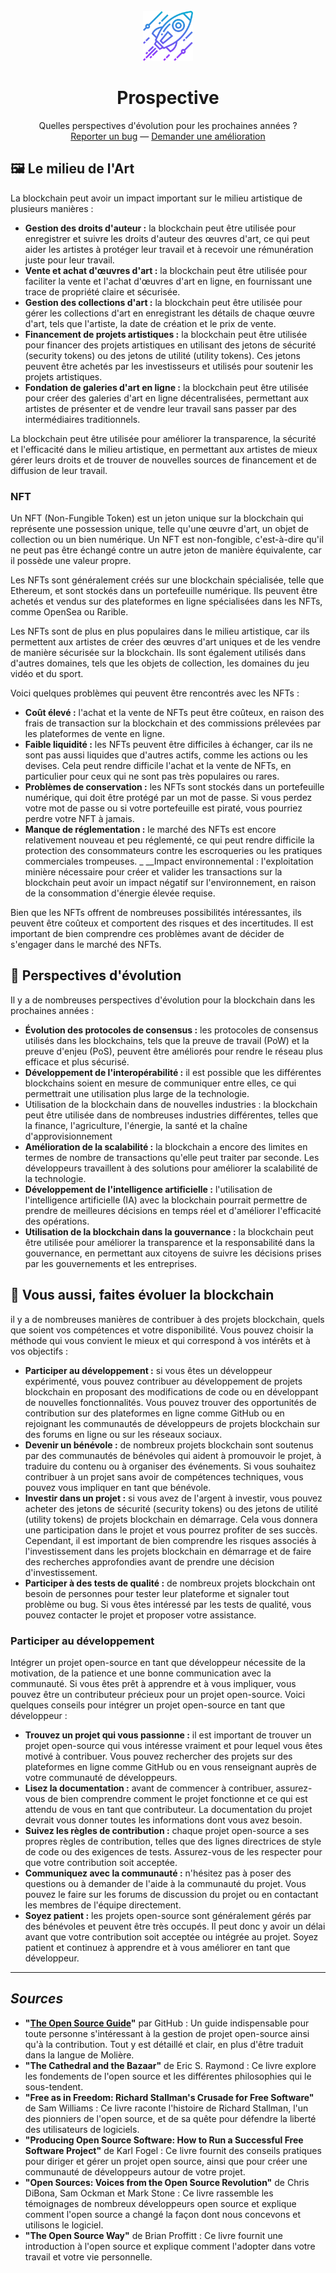 <!-- LOGO -->
<br />
<div align="center">
  <a href="https://github.com/sqqyqqh/intro-blockchain/01-fundamentals">
    <img src="01-logo.png" alt="Logo" width="80" height="80">
  </a>

<h1 align="center">Prospective</h1>

  <p align="center">
    Quelles perspectives d'évolution pour les prochaines années ?
    <br />
    <a href="https://github.com/sqqyqqh/intro-blockchain/issues">Reporter un bug</a>
    —
    <a href="https://github.com/sqqyqqh/intro-blockchain/issues">Demander une amélioration</a>
  </p>
</div>


## 🖼 Le milieu de l'Art
La blockchain peut avoir un impact important sur le milieu artistique de plusieurs manières :

* __Gestion des droits d'auteur :__ la blockchain peut être utilisée pour enregistrer et suivre les droits d'auteur des œuvres d'art, ce qui peut aider les artistes à protéger leur travail et à recevoir une rémunération juste pour leur travail.
* __Vente et achat d'œuvres d'art :__ la blockchain peut être utilisée pour faciliter la vente et l'achat d'œuvres d'art en ligne, en fournissant une trace de propriété claire et sécurisée.
* __Gestion des collections d'art :__ la blockchain peut être utilisée pour gérer les collections d'art en enregistrant les détails de chaque œuvre d'art, tels que l'artiste, la date de création et le prix de vente.
* __Financement de projets artistiques :__ la blockchain peut être utilisée pour financer des projets artistiques en utilisant des jetons de sécurité (security tokens) ou des jetons de utilité (utility tokens). Ces jetons peuvent être achetés par les investisseurs et utilisés pour soutenir les projets artistiques.
* __Fondation de galeries d'art en ligne :__ la blockchain peut être utilisée pour créer des galeries d'art en ligne décentralisées, permettant aux artistes de présenter et de vendre leur travail sans passer par des intermédiaires traditionnels.

La blockchain peut être utilisée pour améliorer la transparence, la sécurité et l'efficacité dans le milieu artistique, en permettant aux artistes de mieux gérer leurs droits et de trouver de nouvelles sources de financement et de diffusion de leur travail.

### NFT
Un NFT (Non-Fungible Token) est un jeton unique sur la blockchain qui représente une possession unique, telle qu'une œuvre d'art, un objet de collection ou un bien numérique. Un NFT est non-fongible, c'est-à-dire qu'il ne peut pas être échangé contre un autre jeton de manière équivalente, car il possède une valeur propre.

Les NFTs sont généralement créés sur une blockchain spécialisée, telle que Ethereum, et sont stockés dans un portefeuille numérique. Ils peuvent être achetés et vendus sur des plateformes en ligne spécialisées dans les NFTs, comme OpenSea ou Rarible.

Les NFTs sont de plus en plus populaires dans le milieu artistique, car ils permettent aux artistes de créer des œuvres d'art uniques et de les vendre de manière sécurisée sur la blockchain. Ils sont également utilisés dans d'autres domaines, tels que les objets de collection, les domaines du jeu vidéo et du sport.

Voici quelques problèmes qui peuvent être rencontrés avec les NFTs :

- __Coût élevé :__ l'achat et la vente de NFTs peut être coûteux, en raison des frais de transaction sur la blockchain et des commissions prélevées par les plateformes de vente en ligne.
- __Faible liquidité :__ les NFTs peuvent être difficiles à échanger, car ils ne sont pas aussi liquides que d'autres actifs, comme les actions ou les devises. Cela peut rendre difficile l'achat et la vente de NFTs, en particulier pour ceux qui ne sont pas très populaires ou rares.
- __Problèmes de conservation :__ les NFTs sont stockés dans un portefeuille numérique, qui doit être protégé par un mot de passe. Si vous perdez votre mot de passe ou si votre portefeuille est piraté, vous pourriez perdre votre NFT à jamais.
- __Manque de réglementation :__ le marché des NFTs est encore relativement nouveau et peu réglementé, ce qui peut rendre difficile la protection des consommateurs contre les escroqueries ou les pratiques commerciales trompeuses.
_ __Impact environnemental : l'exploitation minière nécessaire pour créer et valider les transactions sur la blockchain peut avoir un impact négatif sur l'environnement, en raison de la consommation d'énergie élevée requise.

Bien que les NFTs offrent de nombreuses possibilités intéressantes, ils peuvent être coûteux et comportent des risques et des incertitudes. Il est important de bien comprendre ces problèmes avant de décider de s'engager dans le marché des NFTs.

## 🚀 Perspectives d'évolution
Il y a de nombreuses perspectives d'évolution pour la blockchain dans les prochaines années :

* __Évolution des protocoles de consensus :__ les protocoles de consensus utilisés dans les blockchains, tels que la preuve de travail (PoW) et la preuve d'enjeu (PoS), peuvent être améliorés pour rendre le réseau plus efficace et plus sécurisé.
* __Développement de l'interopérabilité :__ il est possible que les différentes blockchains soient en mesure de communiquer entre elles, ce qui permettrait une utilisation plus large de la technologie.
* Utilisation de la blockchain dans de nouvelles industries : la blockchain peut être utilisée dans de nombreuses industries différentes, telles que la finance, l'agriculture, l'énergie, la santé et la chaîne d'approvisionnement
* __Amélioration de la scalabilité :__ la blockchain a encore des limites en termes de nombre de transactions qu'elle peut traiter par seconde. Les développeurs travaillent à des solutions pour améliorer la scalabilité de la technologie.
* __Développement de l'intelligence artificielle :__ l'utilisation de l'intelligence artificielle (IA) avec la blockchain pourrait permettre de prendre de meilleures décisions en temps réel et d'améliorer l'efficacité des opérations.
* __Utilisation de la blockchain dans la gouvernance :__ la blockchain peut être utilisée pour améliorer la transparence et la responsabilité dans la gouvernance, en permettant aux citoyens de suivre les décisions prises par les gouvernements et les entreprises.

## 🫵 Vous aussi, faites évoluer la blockchain
il y a de nombreuses manières de contribuer à des projets blockchain, quels que soient vos compétences et votre disponibilité. Vous pouvez choisir la méthode qui vous convient le mieux et qui correspond à vos intérêts et à vos objectifs :

- __Participer au développement :__ si vous êtes un développeur expérimenté, vous pouvez contribuer au développement de projets blockchain en proposant des modifications de code ou en développant de nouvelles fonctionnalités. Vous pouvez trouver des opportunités de contribution sur des plateformes en ligne comme GitHub ou en rejoignant les communautés de développeurs de projets blockchain sur des forums en ligne ou sur les réseaux sociaux.
- __Devenir un bénévole :__ de nombreux projets blockchain sont soutenus par des communautés de bénévoles qui aident à promouvoir le projet, à traduire du contenu ou à organiser des événements. Si vous souhaitez contribuer à un projet sans avoir de compétences techniques, vous pouvez vous impliquer en tant que bénévole.
- __Investir dans un projet :__ si vous avez de l'argent à investir, vous pouvez acheter des jetons de sécurité (security tokens) ou des jetons de utilité (utility tokens) de projets blockchain en démarrage. Cela vous donnera une participation dans le projet et vous pourrez profiter de ses succès. Cependant, il est important de bien comprendre les risques associés à l'investissement dans les projets blockchain en démarrage et de faire des recherches approfondies avant de prendre une décision d'investissement.
- __Participer à des tests de qualité :__ de nombreux projets blockchain ont besoin de personnes pour tester leur plateforme et signaler tout problème ou bug. Si vous êtes intéressé par les tests de qualité, vous pouvez contacter le projet et proposer votre assistance.

### Participer au développement
Intégrer un projet open-source en tant que développeur nécessite de la motivation, de la patience et une bonne communication avec la communauté. Si vous êtes prêt à apprendre et à vous impliquer, vous pouvez être un contributeur précieux pour un projet open-source. Voici quelques conseils pour intégrer un projet open-source en tant que développeur :

- __Trouvez un projet qui vous passionne :__ il est important de trouver un projet open-source qui vous intéresse vraiment et pour lequel vous êtes motivé à contribuer. Vous pouvez rechercher des projets sur des plateformes en ligne comme GitHub ou en vous renseignant auprès de votre communauté de développeurs.
- __Lisez la documentation :__ avant de commencer à contribuer, assurez-vous de bien comprendre comment le projet fonctionne et ce qui est attendu de vous en tant que contributeur. La documentation du projet devrait vous donner toutes les informations dont vous avez besoin.
- __Suivez les règles de contribution :__ chaque projet open-source a ses propres règles de contribution, telles que des lignes directrices de style de code ou des exigences de tests. Assurez-vous de les respecter pour que votre contribution soit acceptée.
- __Communiquez avec la communauté :__ n'hésitez pas à poser des questions ou à demander de l'aide à la communauté du projet. Vous pouvez le faire sur les forums de discussion du projet ou en contactant les membres de l'équipe directement.
- __Soyez patient :__ les projets open-source sont généralement gérés par des bénévoles et peuvent être très occupés. Il peut donc y avoir un délai avant que votre contribution soit acceptée ou intégrée au projet. Soyez patient et continuez à apprendre et à vous améliorer en tant que développeur.

---

## _Sources_
- __"[The Open Source Guide](https://opensource.guide/fr/)"__ par GitHub : Un guide indispensable pour toute personne s'intéressant à la gestion de projet open-source ainsi qu'à la contribution. Tout y est détaillé et clair, en plus d'être traduit dans la langue de Molière.
- __"The Cathedral and the Bazaar"__ de Eric S. Raymond : Ce livre explore les fondements de l'open source et les différentes philosophies qui le sous-tendent.
- __"Free as in Freedom: Richard Stallman's Crusade for Free Software"__ de Sam Williams : Ce livre raconte l'histoire de Richard Stallman, l'un des pionniers de l'open source, et de sa quête pour défendre la liberté des utilisateurs de logiciels.
- __"Producing Open Source Software: How to Run a Successful Free Software Project"__ de Karl Fogel : Ce livre fournit des conseils pratiques pour diriger et gérer un projet open source, ainsi que pour créer une communauté de développeurs autour de votre projet.
- __"Open Sources: Voices from the Open Source Revolution"__ de Chris DiBona, Sam Ockman et Mark Stone : Ce livre rassemble les témoignages de nombreux développeurs open source et explique comment l'open source a changé la façon dont nous concevons et utilisons le logiciel.
- __"The Open Source Way"__ de Brian Proffitt : Ce livre fournit une introduction à l'open source et explique comment l'adopter dans votre travail et votre vie personnelle.

